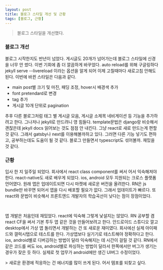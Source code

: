 ```yaml
---
layout: post
title: 블로그 스타일 개선 및 근황
tags: [블로그, 근황]
---
```


> 블로그 스타일을 개선했다.

### 블로그 개선

<p>
블로그 시작한지도 반년이 넘었다. 게시글도 20개가 넘어가는데 블로그 스타일에 신경을 너무 안 썼다. 이번 기회에 좀 더 깔끔하게 바꾸었다.
auto reload를 위해 구글링하다 jekyll serve --livereload 이라는 옵션을 알게 되어 이제 고칠때마다 새로고침 안해도 된다. 이번에 바뀐 스타일은 다음과 같다.
</p>

- main post별 크기 및 마진, 패딩 조정, hover시 배경색 추가
- font pretendard로 변경
- tag 추가
- 게시글 10개 단위로 pagination

<p>
추후 다른 블로그처럼 태그 별 게시글 모음, 게시글 소제목 네비게이션 등 기능을 추가하려고 한다. 그나저나 jekyll로 만드려니 영 힘들다. template문법은 django랑 비슷해서 괜찮은데 jekyll docs 읽어보는 것도 점점 안 내킨다. 그냥 react로 새로 만드는게 편할 것 같다. 그래서 gatsby나 next를 이용해볼까하고 있다. 그러면 다른 기능 넣기도 편하고, 공부하는데도 도움이 될 것 같다. 블로그 만들면서 typescript도 섞어볼까. 재밌을 것 같다. 
</p>

### 근황

<p>입사 한 지 일주일 되었다. 회사에서 react class component를 써서 어서 익숙해져야한다. react-native도 새로 배우게 되었다. ios, android 모두 지원되는 크로스 플랫폼 언어였다. 원래 앱은 업데이트되면 다시 마켓에 새로운 버전을 올려한다. RN은 js bundle만 바꾸면 되어서 앱을 다시 배포할 필요가 없다. 그래서 업데이트가 빠르다. 또 react와 문법이 비슷해서 프론트엔드 개발자의 학습곡선이 낮다는 점이 장점이었다.</p>
<br/>
<p>
앱 개발은 처음인데 재밌었다. react에 익숙해 그렇게 낯설지는 않았다. RN 공부할 겸 react CF을 써서 기본 투두 앱 같은 것을 만들어보려고 한다. 안드로이드 스튜디오 깔고 desktop에서 가상 앱 돌리면서 개발하는 건 또 새로운 재미였다. 회사에선 실제 아이패드와 갤럭시탭으로 테스트를 한다. 가상앱보다 실기기로 테스트해야 정확하다고 한다. ios, android별로 디버깅하는 방법이 달라 익숙해지는 데 시간이 걸릴 것 같다. RN에서 같은 코드를 써도 ios, android별로 파싱하는 방법이 달라서 한쪽에서만 버그가 생기는 경우가 잦은 듯 하다. 실제로 첫 업무가 android에만 생긴 UI버그 수정이었다.
</p>
> 새로운 환경에 적응하는 건 에너지를 많이 쓰게 된다. 어서 템포를 되찾고 싶다.
